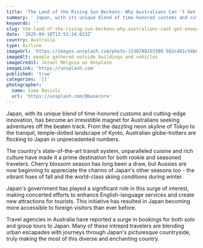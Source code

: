 ```yaml
---
title: 'The Land of the Rising Sun Beckons: Why Australians Can''t Get Enough of Japan'
summary: ' Japan, with its unique blend of time-honored customs and cutting-edge innovation, has become an irresistible magnet for Australians seeking adventure...'
keywords: ''
slug: the-land-of-the-rising-sun-beckons-why-australians-cant-get-enough-of-japan
date: '2025-04-18T13:53:24.623Z'
country: Australia
type: Airline
imageUrl: 'https://images.unsplash.com/photo-1530789253388-582c481c54b0'
imageAlt: people gathered outside buildings and vehicles
imageCredit: Jezael Melgoza on Unsplash
imageLink: 'https://unsplash.com'
published: 'true'
categories: '[]'
photographer:
  name: Sime Basioli
  url: 'https://unsplash.com/@basecore'
---
```








Japan, with its unique blend of time-honored customs and cutting-edge innovation, has become an irresistible magnet for Australians seeking adventures off the beaten track. From the dazzling neon skyline of Tokyo to the tranquil, temple-dotted landscape of Kyoto, Australian globe-trotters are flocking to Japan in unprecedented numbers.

The country's state-of-the-art transit system, unparalleled cuisine and rich culture have made it a prime destination for both rookie and seasoned travelers. Cherry blossom season has long been a draw, but Aussies are now beginning to appreciate the charms of Japan's other seasons too - the vibrant hues of fall and the world-class skiing conditions during winter.

Japan's government has played a significant role in this surge of interest, making concerted efforts to enhance English-language services and create new attractions for tourists. This initiative has resulted in Japan becoming more accessible to foreign visitors than ever before.

Travel agencies in Australia have reported a surge in bookings for both solo and group tours to Japan. Many of these intrepid travelers are blending urban escapades with journeys through Japan's picturesque countryside, truly making the most of this diverse and enchanting country.
